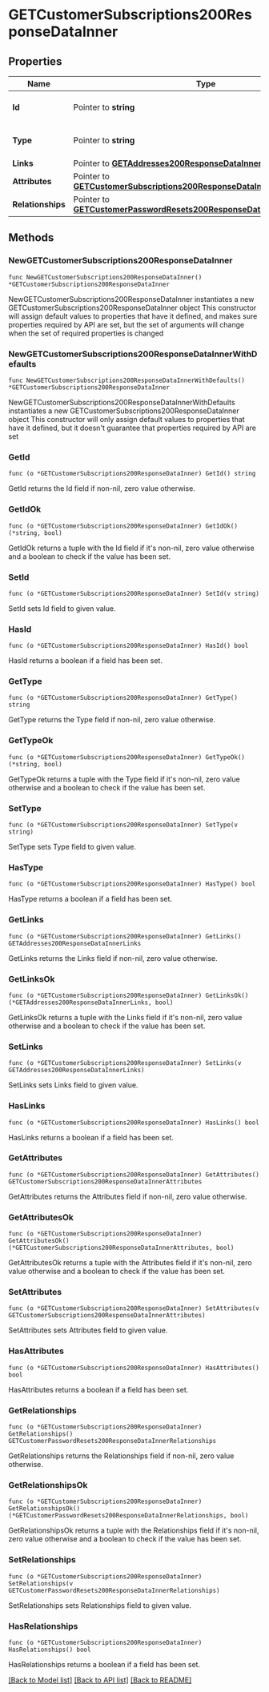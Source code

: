 # GETCustomerSubscriptions200ResponseDataInner

## Properties

Name | Type | Description | Notes
------------ | ------------- | ------------- | -------------
**Id** | Pointer to **string** | The resource&#39;s id | [optional] 
**Type** | Pointer to **string** | The resource&#39;s type | [optional] [default to "customer_subscriptions"]
**Links** | Pointer to [**GETAddresses200ResponseDataInnerLinks**](GETAddresses200ResponseDataInnerLinks.md) |  | [optional] 
**Attributes** | Pointer to [**GETCustomerSubscriptions200ResponseDataInnerAttributes**](GETCustomerSubscriptions200ResponseDataInnerAttributes.md) |  | [optional] 
**Relationships** | Pointer to [**GETCustomerPasswordResets200ResponseDataInnerRelationships**](GETCustomerPasswordResets200ResponseDataInnerRelationships.md) |  | [optional] 

## Methods

### NewGETCustomerSubscriptions200ResponseDataInner

`func NewGETCustomerSubscriptions200ResponseDataInner() *GETCustomerSubscriptions200ResponseDataInner`

NewGETCustomerSubscriptions200ResponseDataInner instantiates a new GETCustomerSubscriptions200ResponseDataInner object
This constructor will assign default values to properties that have it defined,
and makes sure properties required by API are set, but the set of arguments
will change when the set of required properties is changed

### NewGETCustomerSubscriptions200ResponseDataInnerWithDefaults

`func NewGETCustomerSubscriptions200ResponseDataInnerWithDefaults() *GETCustomerSubscriptions200ResponseDataInner`

NewGETCustomerSubscriptions200ResponseDataInnerWithDefaults instantiates a new GETCustomerSubscriptions200ResponseDataInner object
This constructor will only assign default values to properties that have it defined,
but it doesn't guarantee that properties required by API are set

### GetId

`func (o *GETCustomerSubscriptions200ResponseDataInner) GetId() string`

GetId returns the Id field if non-nil, zero value otherwise.

### GetIdOk

`func (o *GETCustomerSubscriptions200ResponseDataInner) GetIdOk() (*string, bool)`

GetIdOk returns a tuple with the Id field if it's non-nil, zero value otherwise
and a boolean to check if the value has been set.

### SetId

`func (o *GETCustomerSubscriptions200ResponseDataInner) SetId(v string)`

SetId sets Id field to given value.

### HasId

`func (o *GETCustomerSubscriptions200ResponseDataInner) HasId() bool`

HasId returns a boolean if a field has been set.

### GetType

`func (o *GETCustomerSubscriptions200ResponseDataInner) GetType() string`

GetType returns the Type field if non-nil, zero value otherwise.

### GetTypeOk

`func (o *GETCustomerSubscriptions200ResponseDataInner) GetTypeOk() (*string, bool)`

GetTypeOk returns a tuple with the Type field if it's non-nil, zero value otherwise
and a boolean to check if the value has been set.

### SetType

`func (o *GETCustomerSubscriptions200ResponseDataInner) SetType(v string)`

SetType sets Type field to given value.

### HasType

`func (o *GETCustomerSubscriptions200ResponseDataInner) HasType() bool`

HasType returns a boolean if a field has been set.

### GetLinks

`func (o *GETCustomerSubscriptions200ResponseDataInner) GetLinks() GETAddresses200ResponseDataInnerLinks`

GetLinks returns the Links field if non-nil, zero value otherwise.

### GetLinksOk

`func (o *GETCustomerSubscriptions200ResponseDataInner) GetLinksOk() (*GETAddresses200ResponseDataInnerLinks, bool)`

GetLinksOk returns a tuple with the Links field if it's non-nil, zero value otherwise
and a boolean to check if the value has been set.

### SetLinks

`func (o *GETCustomerSubscriptions200ResponseDataInner) SetLinks(v GETAddresses200ResponseDataInnerLinks)`

SetLinks sets Links field to given value.

### HasLinks

`func (o *GETCustomerSubscriptions200ResponseDataInner) HasLinks() bool`

HasLinks returns a boolean if a field has been set.

### GetAttributes

`func (o *GETCustomerSubscriptions200ResponseDataInner) GetAttributes() GETCustomerSubscriptions200ResponseDataInnerAttributes`

GetAttributes returns the Attributes field if non-nil, zero value otherwise.

### GetAttributesOk

`func (o *GETCustomerSubscriptions200ResponseDataInner) GetAttributesOk() (*GETCustomerSubscriptions200ResponseDataInnerAttributes, bool)`

GetAttributesOk returns a tuple with the Attributes field if it's non-nil, zero value otherwise
and a boolean to check if the value has been set.

### SetAttributes

`func (o *GETCustomerSubscriptions200ResponseDataInner) SetAttributes(v GETCustomerSubscriptions200ResponseDataInnerAttributes)`

SetAttributes sets Attributes field to given value.

### HasAttributes

`func (o *GETCustomerSubscriptions200ResponseDataInner) HasAttributes() bool`

HasAttributes returns a boolean if a field has been set.

### GetRelationships

`func (o *GETCustomerSubscriptions200ResponseDataInner) GetRelationships() GETCustomerPasswordResets200ResponseDataInnerRelationships`

GetRelationships returns the Relationships field if non-nil, zero value otherwise.

### GetRelationshipsOk

`func (o *GETCustomerSubscriptions200ResponseDataInner) GetRelationshipsOk() (*GETCustomerPasswordResets200ResponseDataInnerRelationships, bool)`

GetRelationshipsOk returns a tuple with the Relationships field if it's non-nil, zero value otherwise
and a boolean to check if the value has been set.

### SetRelationships

`func (o *GETCustomerSubscriptions200ResponseDataInner) SetRelationships(v GETCustomerPasswordResets200ResponseDataInnerRelationships)`

SetRelationships sets Relationships field to given value.

### HasRelationships

`func (o *GETCustomerSubscriptions200ResponseDataInner) HasRelationships() bool`

HasRelationships returns a boolean if a field has been set.


[[Back to Model list]](../README.md#documentation-for-models) [[Back to API list]](../README.md#documentation-for-api-endpoints) [[Back to README]](../README.md)


